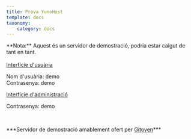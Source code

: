 ```yaml
---
title: Prova YunoHost
template: docs
taxonomy:
    category: docs
---
```


<div class="alert alert-warning" markdown="1">
**Nota:** Aquest és un servidor de demostració, podria estar caigut de tant en tant.
<br>

</div>

<br>

  <div class="row text-center">
    <div class="col-md-6">
      <a href="https://demo.yunohost.org/" target="_blank" class="btn btn-success btn-lg"><span class="glyphicon glyphicon-user"></span> Interfície d'usuària</a>
      <p class="text-muted">Nom d'usuària: demo<br>Contrasenya: demo</p>
    </div>
    <div class="col-md-5">
      <a href="https://demo.yunohost.org/yunohost/admin" target="_blank" class="btn btn-primary btn-lg"><span class="glyphicon glyphicon-lock"></span> Interfície d'administració</a>
      <p class="text-muted">Contrasenya: demo</p>
    </div>
  </div>

<br>

<p class="text-center" markdown="1">
***Servidor de demostració amablement ofert per    
<a href="https://www.gitoyen.net" target="_blank">Gitoyen</a>***
</p>
